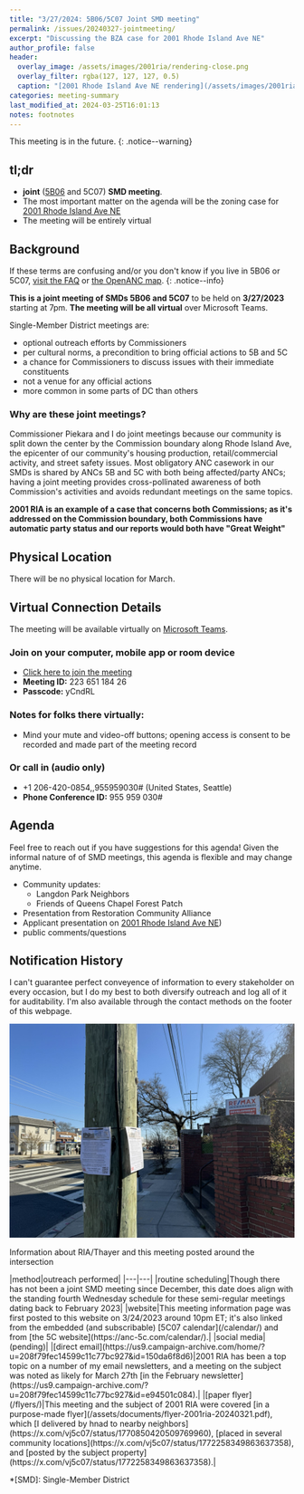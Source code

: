 ```yaml
---
title: "3/27/2024: 5B06/5C07 Joint SMD meeting"
permalink: /issues/20240327-jointmeeting/
excerpt: "Discussing the BZA case for 2001 Rhode Island Ave NE"
author_profile: false
header:
  overlay_image: /assets/images/2001ria/rendering-close.png
  overlay_filter: rgba(127, 127, 127, 0.5)
  caption: "[2001 Rhode Island Ave NE rendering](/assets/images/2001ria/rendering-close.png)"
categories: meeting-summary
last_modified_at: 2024-03-25T16:01:13
notes: footnotes
---
```

This meeting is in the future.
{: .notice--warning}

## tl;dr
- **joint** ([5B06](https://anc5b06.com) and 5C07) **SMD meeting**.
- The most important matter on the agenda will be the zoning case for [2001 Rhode Island Ave NE](/issues/2001ria/)
- The meeting will be entirely virtual

## Background
If these terms are confusing and/or you don't know if you live in 5B06 or 5C07, [visit the FAQ](/ancs/) or [the OpenANC map](https://openanc.org).
{: .notice--info}

**This is a joint meeting of SMDs 5B06 and 5C07** to be held on **3/27/2023** starting at 7pm. **The meeting will be all virtual** over Microsoft Teams.

Single-Member District meetings are:
- optional outreach efforts by Commissioners
- per cultural norms, a precondition to bring official actions to 5B and 5C
- a chance for Commissioners to discuss issues with their immediate constituents
- not a venue for any official actions
- more common in some parts of DC than others

### Why are these joint meetings?
Commissioner Piekara and I do joint meetings because our community is split down the center by the Commission boundary along Rhode Island Ave, the epicenter of our community's housing production, retail/commercial activity, and street safety issues. Most obligatory ANC casework in our SMDs is shared by ANCs 5B and 5C with both being affected/party ANCs; having a joint meeting provides cross-pollinated awareness of both Commission's activities and avoids redundant meetings on the same topics.

**2001 RIA is an example of a case that concerns both Commissions; as it's addressed on the Commission boundary, both Commissions have automatic party status and our reports would both have "Great Weight"**

## Physical Location
There will be no physical location for March.

## Virtual Connection Details
The meeting will be available virtually on [Microsoft Teams](https://www.microsoft.com/en-us/microsoft-teams/download-app).
### Join on your computer, mobile app or room device
- [Click here to join the meeting](https://teams.microsoft.com/l/meetup-join/19%3ameeting_YTJjOWU0ZjktMWU3Mi00YmE2LTkyYjUtYmUzYzJlMWE2NGUy%40thread.v2/0?context=%7b%22Tid%22%3a%228fe449f1-8b94-4fb7-9906-6f939da82d73%22%2c%22Oid%22%3a%22fe41fa96-a564-4c7e-bcd4-e44346276d35%22%7d)
- **Meeting ID:** 223 651 184 26
- **Passcode:** yCndRL

### Notes for folks there virtually:
- Mind your mute and video-off buttons; opening access is consent to be recorded and made part of the meeting record

### Or call in (audio only)
- +1 206-420-0854,,955959030# (United States, Seattle)
- **Phone Conference ID:** 955 959 030#

## Agenda
Feel free to reach out if you have suggestions for this agenda! Given the informal nature of of SMD meetings, this agenda is flexible and may change anytime.

- Community updates:
  - Langdon Park Neighbors
  - Friends of Queens Chapel Forest Patch
- Presentation from Restoration Community Alliance
- Applicant presentation on [2001 Rhode Island Ave NE](/issues/2001ria))
- public comments/questions

## Notification History
I can't guarantee perfect conveyence of information to every stakeholder on every occasion, but I do my best to both diversify outreach and log all of it for auditability. I'm also available through the contact methods on the footer of this webpage.

[![info posted around the intersection](/assets/images/2001ria/posted-flyer.jpg)](/assets/images/riathayer/posted-flyer.jpg)
<p class="caption">Information about RIA/Thayer and this meeting posted around the intersection</p>
<p/>
|method|outreach performed|
|---|---|
|routine scheduling|Though there has not been a joint SMD meeting since December, this date does align with the standing fourth Wednesday schedule for these semi-regular meetings dating back to February 2023|
|website|This meeting information page was first posted to this website on 3/24/2023 around 10pm ET; it's also linked from the embedded (and subscribable) [5C07 calendar](/calendar/) and from [the 5C website](https://anc-5c.com/calendar/).|
|social media|(pending)|
|[direct email](https://us9.campaign-archive.com/home/?u=208f79fec14599c11c77bc927&id=150da6f8d6)|2001 RIA has been a top topic on a number of my email newsletters, and a meeting on the subject was noted as likely for March 27th [in the February newsletter](https://us9.campaign-archive.com/?u=208f79fec14599c11c77bc927&id=e94501c084).|
|[paper flyer](/flyers/)|This meeting and the subject of 2001 RIA were covered [in a purpose-made flyer](/assets/documents/flyer-2001ria-20240321.pdf), which [I delivered by hnad to nearby neighbors](https://x.com/vj5c07/status/1770850420509769960), [placed in several community locations](https://x.com/vj5c07/status/1772258349863637358), and [posted by the subject property](https://x.com/vj5c07/status/1772258349863637358).|

<!-- |social media|I posted about RIA/Thayer and this meeting [on Twitter/X on 12/4](https://x.com/vj5c07/status/1731887270448210338) and [on 12/11](https://x.com/vj5c07/status/1734317685717008454), the [Brookland DC Facebook group](https://www.facebook.com/groups/brookand/posts/10160237867649121/), and on the [Woodridge DC Neighbors Facebook group](https://www.facebook.com/groups/woodridgedc/posts/1770385683435203/).| -->

*[SMD]: Single-Member District
